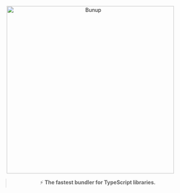 <div align="center">

<p><a href="https://bunup.dev">
  <img alt="Bunup" src="https://raw.githubusercontent.com/bunup/bunup/70cd8bee686d5608f4e87e46f96f0bbd1ba5484c/assets/bunup-kawaii-sticker.png" width="450">
</a></p>

> ⚡ **The fastest bundler for TypeScript libraries.**
</div>
